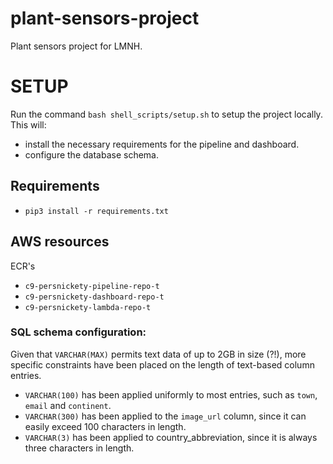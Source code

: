 # plant-sensors-project
Plant sensors project for LMNH.


# SETUP
Run the command `bash shell_scripts/setup.sh` to setup the project locally.
This will:
- install the necessary requirements for the pipeline and dashboard.
- configure the database schema.

## Requirements
- `pip3 install -r requirements.txt`

## AWS resources

ECR's
- `c9-persnickety-pipeline-repo-t`
- `c9-persnickety-dashboard-repo-t`
- `c9-persnickety-lambda-repo-t`


### SQL schema configuration:
Given that `VARCHAR(MAX)` permits text data of up to 2GB in size (?!), more specific constraints 
have been placed on the length of text-based column entries. 
- `VARCHAR(100)` has been applied uniformly to most entries, such as `town`, `email` and `continent`.
- `VARCHAR(300)` has been applied to the `image_url` column, since it can easily exceed 100 characters in length.
- `VARCHAR(3)` has been applied to country_abbreviation, since it is always three characters in length.
